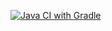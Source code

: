 [![Java CI with Gradle](https://github.com/sergei0111/Web/actions/workflows/gradle.yml/badge.svg)](https://github.com/sergei0111/Web/actions/workflows/gradle.yml)